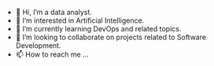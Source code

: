 - 👋 Hi, I’m a data analyst.
- 👀 I’m interested in Artificial Intelligence.
- 🌱 I’m currently learning DevOps and related topics.
- 💞️ I’m looking to collaborate on projects related to Software Development.
- 📫 How to reach me ...

<!---
c2ogbonn/c2ogbonn is a ✨ special ✨ repository because its `README.md` (this file) appears on your GitHub profile.
You can click the Preview link to take a look at your changes.
--->
